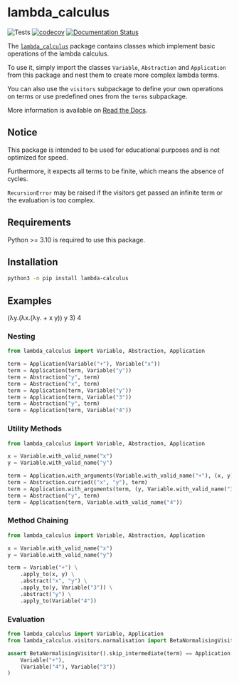 # lambda_calculus

![Tests](https://github.com/Deric-W/lambda_calculus/actions/workflows/Tests.yaml/badge.svg)
[![codecov](https://codecov.io/gh/Deric-W/lambda_calculus/branch/main/graph/badge.svg?token=SU3982mC17)](https://codecov.io/gh/Deric-W/lambda_calculus)
[![Documentation Status](https://readthedocs.org/projects/lambda-calculus/badge/?version=stable)](https://lambda-calculus.readthedocs.io/en/stable/?badge=stable)

The [`lambda_calculus`](https://pypi.org/project/lambda-calculus/) package contains classes which implement basic operations of the lambda calculus.

To use it, simply import the classes `Variable`, `Abstraction` and `Application` from this package
and nest them to create more complex lambda terms.

You can also use the `visitors` subpackage to define your own operations on terms or
use predefined ones from the `terms` subpackage.

More information is available on [Read the Docs](https://lambda-calculus.readthedocs.io/).

## Notice

This package is intended to be used for educational purposes and is not optimized for speed.

Furthermore, it expects all terms to be finite, which means the absence of cycles.

`RecursionError` may be raised if the visitors get passed an infinite term or the evaluation is too complex.

## Requirements

Python >= 3.10 is required to use this package.

## Installation

```sh
python3 -m pip install lambda-calculus
```

## Examples

(λy.(λx.(λy. + x y)) y 3) 4

### Nesting

```python
from lambda_calculus import Variable, Abstraction, Application

term = Application(Variable("+"), Variable("x"))
term = Application(term, Variable("y"))
term = Abstraction("y", term)
term = Abstraction("x", term)
term = Application(term, Variable("y"))
term = Application(term, Variable("3"))
term = Abstraction("y", term)
term = Application(term, Variable("4"))
```

### Utility Methods

```python
from lambda_calculus import Variable, Abstraction, Application

x = Variable.with_valid_name("x")
y = Variable.with_valid_name("y")

term = Application.with_arguments(Variable.with_valid_name("+"), (x, y))
term = Abstraction.curried(("x", "y"), term)
term = Application.with_arguments(term, (y, Variable.with_valid_name("3")))
term = Abstraction("y", term)
term = Application(term, Variable.with_valid_name("4"))
```

### Method Chaining

```python
from lambda_calculus import Variable, Abstraction, Application

x = Variable.with_valid_name("x")
y = Variable.with_valid_name("y")

term = Variable("+") \
    .apply_to(x, y) \
    .abstract("x", "y") \
    .apply_to(y, Variable("3")) \
    .abstract("y") \
    .apply_to(Variable("4"))
```

### Evaluation

```python
from lambda_calculus import Variable, Application
from lambda_calculus.visitors.normalisation import BetaNormalisingVisitor

assert BetaNormalisingVisitor().skip_intermediate(term) == Application.with_arguments(
    Variable("+"),
    (Variable("4"), Variable("3"))
)
```